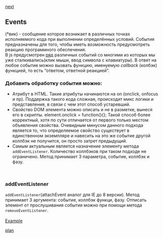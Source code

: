 <a href="02.md">next</a>

<h2>Events</h2>

<div>
(*вик) - cообщение которое возникает в различных точках исполняемого кода при выполнении определённых условий.
События предназначены для того, чтобы иметь возможность предусмотреть реакцию программного обеспечения.
</div>

<div>
В js предусмотрен <a href="https://developer.mozilla.org/ru/docs/Web/Events">ряд</a> различных событий со многими из которых мы уже сталкивались(клик мыши, ввод символа с клавиатуры).
В ответ на любое событие можно вызвать функцию, именуемую <i>callback</i> (колбэк) функцией, то есть “ответом, ответной реакцией”.
</div>

<h3>
Добавить обработку события можно:
</h3>

<ul>
<li>
Атрибут в HTML.
Такие атрибуты начинаются на on (onclick, onfocus и пр).
Поддержка такого кода сложная, происходит микс логики и представления, в связи с чем этот способ устаревший.
</li>
<li>
Свойство DOM элемента можно описать и не в разметке, вынеся его в скрипты. element.onclick = function(){};
Такой способ более корректный, хотя по сути отличается от первого только местом объявления свойства.
Очевидным минусом данного подхода является то, что определяемое свойство существует в единственном экземпляре и навесить на это же событие другой коллбэк не получится, он просто затрет предыдущий.
</li>
<li>
Самым актуальным является назначение элементу метода <code>addEventListener</code>.
Количество коллбэков при таком подходе не ограничено.
Метод принимает 3 параметра, событие, коллбэк и фазу.
</li>
</ul>
<br/>
<h3>addEventListener</h3>

<div>
<code>addEventListener</code>(attachEvent аналог для IE до 8 версии).
Метод принимает 3 аргумента: событие, коллбэк функци, фазу.
Отписать элемент от прослушивания события можно при помощи метода <code>removeEventListener</code>.
</div>

<br/>

<div>
<a href="https://codepen.io/paawel/pen/ZvQaZe?editors=1010">Example</a>
</div>

<a href="00.md">plan</a>
